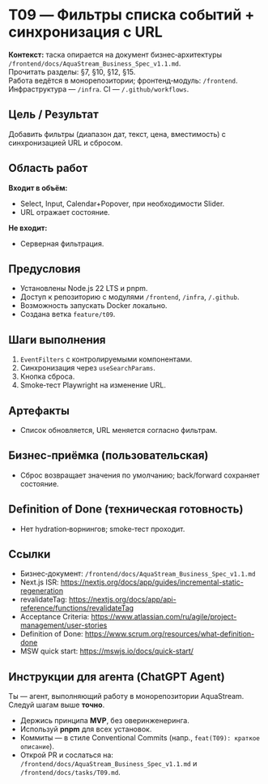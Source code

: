 # T09 — Фильтры списка событий + синхронизация с URL

**Контекст:** таска опирается на документ бизнес‑архитектуры `/frontend/docs/AquaStream_Business_Spec_v1.1.md`.  
Прочитать разделы: §7, §10, §12, §15.  
Работа ведётся в монорепозитории; фронтенд‑модуль: `/frontend`. Инфраструктура — `/infra`. CI — `/.github/workflows`.

## Цель / Результат
Добавить фильтры (диапазон дат, текст, цена, вместимость) с синхронизацией URL и сбросом.

## Область работ
**Входит в объём:**
- Select, Input, Calendar+Popover, при необходимости Slider.
- URL отражает состояние.

**Не входит:**
- Серверная фильтрация.

## Предусловия
- Установлены Node.js 22 LTS и pnpm.
- Доступ к репозиторию с модулями `/frontend`, `/infra`, `/.github`.
- Возможность запускать Docker локально.
- Создана ветка `feature/t09`.

## Шаги выполнения
1. `EventFilters` с контролируемыми компонентами.
2. Синхронизация через `useSearchParams`.
3. Кнопка сброса.
4. Smoke‑тест Playwright на изменение URL.

## Артефакты
- Список обновляется, URL меняется согласно фильтрам.

## Бизнес‑приёмка (пользовательская)
- Сброс возвращает значения по умолчанию; back/forward сохраняет состояние.

## Definition of Done (техническая готовность)
- Нет hydration‑ворнингов; smoke‑тест проходит.

## Ссылки
- Бизнес‑документ: `/frontend/docs/AquaStream_Business_Spec_v1.1.md`
- Next.js ISR: https://nextjs.org/docs/app/guides/incremental-static-regeneration
- revalidateTag: https://nextjs.org/docs/app/api-reference/functions/revalidateTag
- Acceptance Criteria: https://www.atlassian.com/ru/agile/project-management/user-stories
- Definition of Done: https://www.scrum.org/resources/what-definition-done
- MSW quick start: https://mswjs.io/docs/quick-start/

## Инструкции для агента (ChatGPT Agent)
Ты — агент, выполняющий работу в монорепозитории AquaStream. Следуй шагам выше **точно**.  
- Держись принципа **MVP**, без оверинженеринга.  
- Используй **pnpm** для всех установок.  
- Коммиты — в стиле Conventional Commits (напр., `feat(T09): краткое описание`).  
- Открой PR и сослаться на: `/frontend/docs/AquaStream_Business_Spec_v1.1.md` и `/frontend/docs/tasks/T09.md`.
